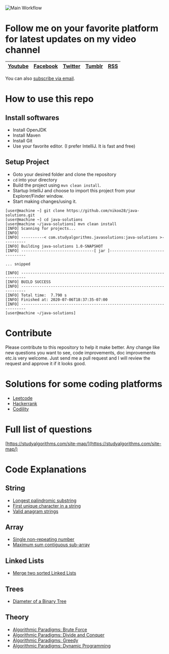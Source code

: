 ![Main Workflow](https://github.com/nikoo28/java-solutions/workflows/Main%20Workflow/badge.svg)

# Follow me on your favorite platform for latest updates on my video channel
| [Youtube](https://www.youtube.com/channel/UCT-S2ngqEBoYCM5UKuNeELg)  | [Facebook](https://www.facebook.com/studyalgos)  | [Twitter](https://twitter.com/studyalgorithms)  | [Tumblr](https://studyalgos.tumblr.com/)  | [RSS](https://studyalgorithms.com/feed/)  |
|:-:|:-:|:-:|:-:|:-:|

You can also [subscribe via email](http://eepurl.com/g9Dadv).

# How to use this repo
## Install softwares
- Install OpenJDK
- Install Maven
- Install Git
- Use your favorite editor. (I prefer IntelliJ. It is fast and free)

## Setup Project
- Goto your desired folder and clone the repository
- `cd` into your directory
- Build the project using `mvn clean install`.
- Startup IntelliJ and choose to import this project from your Explorer/Finder window.
- Start making changes/using it.
```console
[user@machine ~] git clone https://github.com/nikoo28/java-solutions.git
[user@machine ~] cd java-solutions
[user@machine ~/java-solutions] mvn clean install
[INFO] Scanning for projects...
[INFO] 
[INFO] ----------< com.studyalgorithms.javasolutions:java-solutions >----------
[INFO] Building java-solutions 1.0-SNAPSHOT
[INFO] --------------------------------[ jar ]---------------------------------

... snipped

[INFO] ------------------------------------------------------------------------
[INFO] BUILD SUCCESS
[INFO] ------------------------------------------------------------------------
[INFO] Total time:  7.790 s
[INFO] Finished at: 2020-07-06T18:37:35-07:00
[INFO] ------------------------------------------------------------------------
[user@machine ~/java-solutions]
```

# Contribute
Please contribute to this repository to help it make better. Any change like new questions you want to see,
code improvements, doc improvements etc.is  very welcome. Just send me a pull request and I will review the
request and approve it if it looks good. 

# Solutions for some coding platforms
- [Leetcode](src/main/java/leetcode/)
- [Hackerrank](src/main/java/hackerrank/)
- [Codility](src/main/java/codility/)

# Full list of questions
[https://studyalgorithms.com/site-map/](https://studyalgorithms.com/site-map/)

# Code Explanations
## String
- [Longest palindromic substring](https://studyalgorithms.com/string/longest-palindromic-substring/)
- [First unique character in a string](https://studyalgorithms.com/string/first-unique-character-in-a-string/)
- [Valid anagram strings](https://studyalgorithms.com/string/valid-anagram-strings/)

## Array
- [Single non-repeating number](https://studyalgorithms.com/array/single-non-repeating-number/)
- [Maximum sum contiguous sub-array](https://studyalgorithms.com/array/maximum-sum-contiguous-sub-array/)

## Linked Lists
- [Merge two sorted Linked Lists](https://studyalgorithms.com/link_list/merge-two-sorted-linked-lists/)

## Trees
- [Diameter of a Binary Tree](https://studyalgorithms.com/tree/diameter-of-a-binary-tree/)

## Theory
- [Algorithmic Paradigms: Brute Force](https://studyalgorithms.com/theory/algorithmic-paradigms-brute-force/)
- [Algorithmic Paradigms: Divide and Conquer](https://studyalgorithms.com/theory/algorithmic-paradigms-divide-and-conquer/)
- [Algorithmic Paradigms: Greedy](https://studyalgorithms.com/theory/algorithmic-paradigms-greedy-algorithms/)
- [Algorithmic Paradigms: Dynamic Programming](https://studyalgorithms.com/theory/algorithmic-paradigms-dynamic-programming/)
